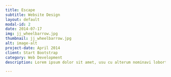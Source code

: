 ```yaml
---
title: Escape
subtitle: Website Design
layout: default
modal-id: 2
date: 2014-07-17
img: jj_wheelbarrow.jpg
thumbnail: jj_wheelbarrow.jpg
alt: image-alt
project-date: April 2014
client: Start Bootstrap
category: Web Development
description: Lorem ipsum dolor sit amet, usu cu alterum nominavi lobortis. At duo novum diceret. Tantas apeirian vix et, usu sanctus postulant inciderint ut, populo diceret necessitatibus in vim. Cu eum dicam feugiat noluisse.

---
```

